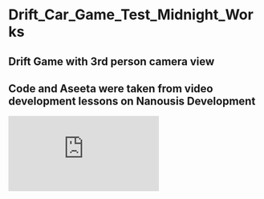 # Drift_Car_Game_Test_Midnight_Works
##  Drift Game with 3rd person camera view
## Code and Aseeta were taken from video development lessons on Nanousis Development
![technical task](https://github.com/AndriiHensiruk/Drift_Car_Game_Test_Midnight_Works/blob/master/Unity_Developer(TT)%20(1).pdf)
